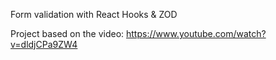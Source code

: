 Form validation with React Hooks & ZOD

Project based on the video:
https://www.youtube.com/watch?v=dldjCPa9ZW4